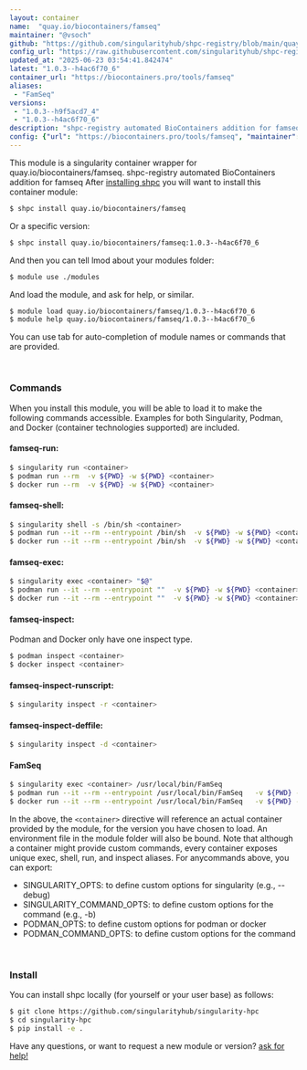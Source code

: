 ```yaml
---
layout: container
name:  "quay.io/biocontainers/famseq"
maintainer: "@vsoch"
github: "https://github.com/singularityhub/shpc-registry/blob/main/quay.io/biocontainers/famseq/container.yaml"
config_url: "https://raw.githubusercontent.com/singularityhub/shpc-registry/main/quay.io/biocontainers/famseq/container.yaml"
updated_at: "2025-06-23 03:54:41.842474"
latest: "1.0.3--h4ac6f70_6"
container_url: "https://biocontainers.pro/tools/famseq"
aliases:
 - "FamSeq"
versions:
 - "1.0.3--h9f5acd7_4"
 - "1.0.3--h4ac6f70_6"
description: "shpc-registry automated BioContainers addition for famseq"
config: {"url": "https://biocontainers.pro/tools/famseq", "maintainer": "@vsoch", "description": "shpc-registry automated BioContainers addition for famseq", "latest": {"1.0.3--h4ac6f70_6": "sha256:33df4273324baf9ebcec964eb3b76371ae4bff3613d1d2bc2315710541bfe9e1"}, "tags": {"1.0.3--h9f5acd7_4": "sha256:e5dd767e9ebc277efc6bc621b15a7d792298a7d0ee57a2c6409c03a0197ff564", "1.0.3--h4ac6f70_6": "sha256:33df4273324baf9ebcec964eb3b76371ae4bff3613d1d2bc2315710541bfe9e1"}, "docker": "quay.io/biocontainers/famseq", "aliases": {"FamSeq": "/usr/local/bin/FamSeq"}}
---
```


This module is a singularity container wrapper for quay.io/biocontainers/famseq.
shpc-registry automated BioContainers addition for famseq
After [installing shpc](#install) you will want to install this container module:


```bash
$ shpc install quay.io/biocontainers/famseq
```

Or a specific version:

```bash
$ shpc install quay.io/biocontainers/famseq:1.0.3--h4ac6f70_6
```

And then you can tell lmod about your modules folder:

```bash
$ module use ./modules
```

And load the module, and ask for help, or similar.

```bash
$ module load quay.io/biocontainers/famseq/1.0.3--h4ac6f70_6
$ module help quay.io/biocontainers/famseq/1.0.3--h4ac6f70_6
```

You can use tab for auto-completion of module names or commands that are provided.

<br>

### Commands

When you install this module, you will be able to load it to make the following commands accessible.
Examples for both Singularity, Podman, and Docker (container technologies supported) are included.

#### famseq-run:

```bash
$ singularity run <container>
$ podman run --rm  -v ${PWD} -w ${PWD} <container>
$ docker run --rm  -v ${PWD} -w ${PWD} <container>
```

#### famseq-shell:

```bash
$ singularity shell -s /bin/sh <container>
$ podman run --it --rm --entrypoint /bin/sh  -v ${PWD} -w ${PWD} <container>
$ docker run --it --rm --entrypoint /bin/sh  -v ${PWD} -w ${PWD} <container>
```

#### famseq-exec:

```bash
$ singularity exec <container> "$@"
$ podman run --it --rm --entrypoint ""  -v ${PWD} -w ${PWD} <container> "$@"
$ docker run --it --rm --entrypoint ""  -v ${PWD} -w ${PWD} <container> "$@"
```

#### famseq-inspect:

Podman and Docker only have one inspect type.

```bash
$ podman inspect <container>
$ docker inspect <container>
```

#### famseq-inspect-runscript:

```bash
$ singularity inspect -r <container>
```

#### famseq-inspect-deffile:

```bash
$ singularity inspect -d <container>
```


#### FamSeq

```bash
$ singularity exec <container> /usr/local/bin/FamSeq
$ podman run --it --rm --entrypoint /usr/local/bin/FamSeq   -v ${PWD} -w ${PWD} <container> -c " $@"
$ docker run --it --rm --entrypoint /usr/local/bin/FamSeq   -v ${PWD} -w ${PWD} <container> -c " $@"
```



In the above, the `<container>` directive will reference an actual container provided
by the module, for the version you have chosen to load. An environment file in the
module folder will also be bound. Note that although a container
might provide custom commands, every container exposes unique exec, shell, run, and
inspect aliases. For anycommands above, you can export:

 - SINGULARITY_OPTS: to define custom options for singularity (e.g., --debug)
 - SINGULARITY_COMMAND_OPTS: to define custom options for the command (e.g., -b)
 - PODMAN_OPTS: to define custom options for podman or docker
 - PODMAN_COMMAND_OPTS: to define custom options for the command

<br>

### Install

You can install shpc locally (for yourself or your user base) as follows:

```bash
$ git clone https://github.com/singularityhub/singularity-hpc
$ cd singularity-hpc
$ pip install -e .
```

Have any questions, or want to request a new module or version? [ask for help!](https://github.com/singularityhub/singularity-hpc/issues)
